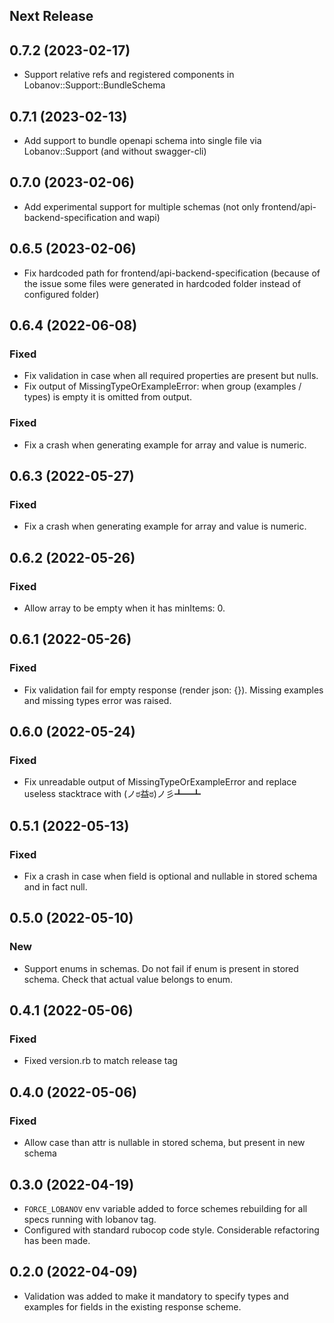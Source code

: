 ## Next Release

## 0.7.2 (2023-02-17)

* Support relative refs and registered components in Lobanov::Support::BundleSchema

## 0.7.1 (2023-02-13)

* Add support to bundle openapi schema into single file via Lobanov::Support (and without swagger-cli)

## 0.7.0 (2023-02-06)

* Add experimental support for multiple schemas (not only frontend/api-backend-specification and wapi)

## 0.6.5 (2023-02-06)

* Fix hardcoded path for frontend/api-backend-specification  (because of the issue some files were generated in hardcoded folder instead of configured folder)

## 0.6.4 (2022-06-08)

### Fixed

* Fix validation in case when all required properties are present but nulls.
* Fix output of MissingTypeOrExampleError: when group (examples / types) is empty it is omitted from output.

### Fixed

* Fix a crash when generating example for array and value is numeric.

## 0.6.3 (2022-05-27)

### Fixed

* Fix a crash when generating example for array and value is numeric.

## 0.6.2 (2022-05-26)

### Fixed

* Allow array to be empty when it has minItems: 0.

## 0.6.1 (2022-05-26)

### Fixed

* Fix validation fail for empty response (render json: {}). Missing examples and missing types error was raised.

## 0.6.0 (2022-05-24)

### Fixed

* Fix unreadable output of MissingTypeOrExampleError and replace useless stacktrace with (ノಠ益ಠ)ノ彡┻━┻

## 0.5.1 (2022-05-13)

### Fixed

* Fix a crash in case when field is optional and nullable in stored schema and in fact null.

## 0.5.0 (2022-05-10)

### New

* Support enums in schemas. Do not fail if enum is present in stored schema. Check that actual value belongs to enum.

## 0.4.1 (2022-05-06)

### Fixed

* Fixed version.rb to match release tag

## 0.4.0 (2022-05-06)

### Fixed

* Allow case than attr is nullable in stored schema, but present in new schema

## 0.3.0 (2022-04-19)

* `FORCE_LOBANOV` env variable added to force schemes rebuilding for all specs running with lobanov tag.
* Configured with standard rubocop code style. Considerable refactoring has been made.

## 0.2.0 (2022-04-09)

* Validation was added to make it mandatory to specify types and examples for fields in the existing response scheme.
